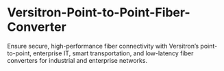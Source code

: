 # Versitron-Point-to-Point-Fiber-Converter
Ensure secure, high-performance fiber connectivity with Versitron’s point-to-point, enterprise IT, smart transportation, and low-latency fiber converters for industrial and enterprise networks.
